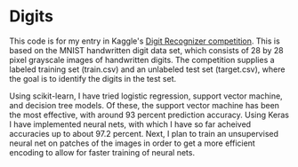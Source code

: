 Digits
======

This code is for my entry in Kaggle's <a href="https://www.kaggle.com/c/digit-recognizer">Digit Recognizer competition</a>. This is based on the MNIST handwritten digit data set, which consists of 28 by 28 pixel grayscale images of handwritten digits. The competition supplies a labeled training set (train.csv) and an unlabeled test set (target.csv), where the goal is to identify the digits in the test set.

Using scikit-learn, I have tried logistic regression, support vector machine, and decision tree models. Of these, the support vector machine has been the most effective, with around 93 percent prediction accuracy. Using Keras I have implemented neural nets, with which I have so far acheived accuracies up to about 97.2 percent. Next, I plan to train an unsupervised neural net on patches of the images in order to get a more efficient encoding to allow for faster training of neural nets.
